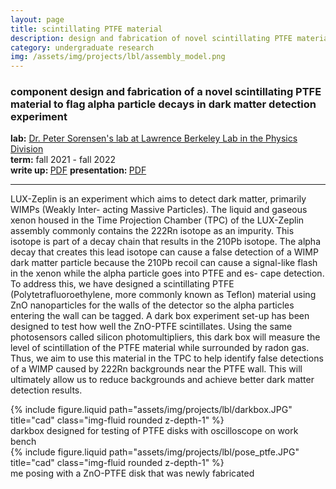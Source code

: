 ```yaml
---
layout: page
title: scintillating PTFE material
description: design and fabrication of novel scintillating PTFE material
category: undergraduate research
img: /assets/img/projects/lbl/assembly_model.png
---
```


<div class='row'>
    <div class="col-sm-8 mt-3 mt-md-0">
        <h3> component design and fabrication of a novel scintillating PTFE material to flag alpha particle decays in dark matter detection experiment</h3>
        <p><strong>lab:</strong> <a href="https://sites.google.com/lbl.gov/peter-sorensen/home">Dr. Peter Sorensen's lab at Lawrence Berkeley Lab in the Physics Division</a><br>
        <strong>term:</strong> fall 2021 - fall 2022 <br>
        <strong>write up: </strong> <a href="{{ '/assets/pdf/McNair_Paper.pdf' | relative_url }}" class="mybtn btn-sm z-depth-0" role="button">PDF</a>
        <strong>presentation: </strong> <a href="{{ '/assets/pdf/McNair_Presentation.pdf' | relative_url }}" class="mybtn btn-sm z-depth-0" role="button">PDF</a></p>
        <hr>
        <p>
            LUX-Zeplin is an experiment which aims to detect dark matter, primarily WIMPs (Weakly Inter-
            acting Massive Particles). The liquid and gaseous xenon housed in the Time Projection Chamber
            (TPC) of the LUX-Zeplin assembly commonly contains the 222Rn isotope as an impurity. This
            isotope is part of a decay chain that results in the 210Pb isotope. The alpha decay that creates
            this lead isotope can cause a false detection of a WIMP dark matter particle because the 210Pb
            recoil can cause a signal-like flash in the xenon while the alpha particle goes into PTFE and es-
            cape detection. To address this, we have designed a scintillating PTFE (Polytetrafluoroethylene,
            more commonly known as Teflon) material using ZnO nanoparticles for the walls of the detector
            so the alpha particles entering the wall can be tagged. A dark box experiment set-up has been
            designed to test how well the ZnO-PTFE scintillates. Using the same photosensors called silicon
            photomultipliers, this dark box will measure the level of scintillation of the PTFE material while
            surrounded by radon gas. Thus, we aim to use this material in the TPC to help identify false
            detections of a WIMP caused by 222Rn backgrounds near the PTFE wall. This will ultimately
            allow us to reduce backgrounds and achieve better dark matter detection results.
        </p>
    </div>
    <div class="col-sm-4 mt-3 mt-md-0">
        <div class='column'>
            <div class="col-sm mt-3 mt-md-0">
                {% include figure.liquid path="assets/img/projects/lbl/darkbox.JPG" title="cad" class="img-fluid rounded z-depth-1" %}
                <div class="caption">
                    darkbox designed for testing of PTFE disks with oscilloscope on work bench
                </div>
            </div>
            <div class="col-sm mt-3 mt-md-0">
                {% include figure.liquid path="assets/img/projects/lbl/pose_ptfe.JPG" title="cad" class="img-fluid rounded z-depth-1" %}
                <div class="caption">
                    me posing with a ZnO-PTFE disk that was newly fabricated
                </div>
            </div>
        </div>
    </div>
</div>
